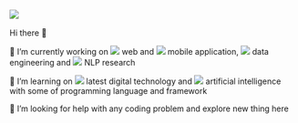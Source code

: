 ### <img src="https://img.icons8.com/external-flaticons-flat-flat-icons/64/undefined/external-developer-no-code-flaticons-flat-flat-icons-2.png">

Hi there 👋


<!--
**Dimas263/Dimas263** is a ✨ _special_ ✨ repository because its `README.md` (this file) appears on your GitHub profile.

Here are some ideas to get you started:
-->
🔭 I’m currently working on <img src="https://img.icons8.com/external-prettycons-flat-prettycons/16/undefined/external-web-web-and-seo-prettycons-flat-prettycons.png" > web and <img src="https://img.icons8.com/office/16/undefined/android.png" > mobile application, <img src="https://img.icons8.com/office/16/undefined/blockchain-technology.png"/> data engineering and <img src="https://img.icons8.com/office/16/undefined/play-graph-report.png"/> NLP research

🌱 I’m learning on <img src="https://img.icons8.com/office/16/undefined/source-code.png"/> latest digital technology and <img src="https://img.icons8.com/office/16/undefined/for-experienced.png"/> artificial intelligence with some of programming language and framework 

🤔 I’m looking for help with any coding problem and explore new thing here
<!--
- 👯 I’m looking to collaborate on ...
- 💬 Ask me about ...
- 📫 How to reach me: ...
- 😄 Pronouns: ...
- ⚡ Fun fact: ...
-->
